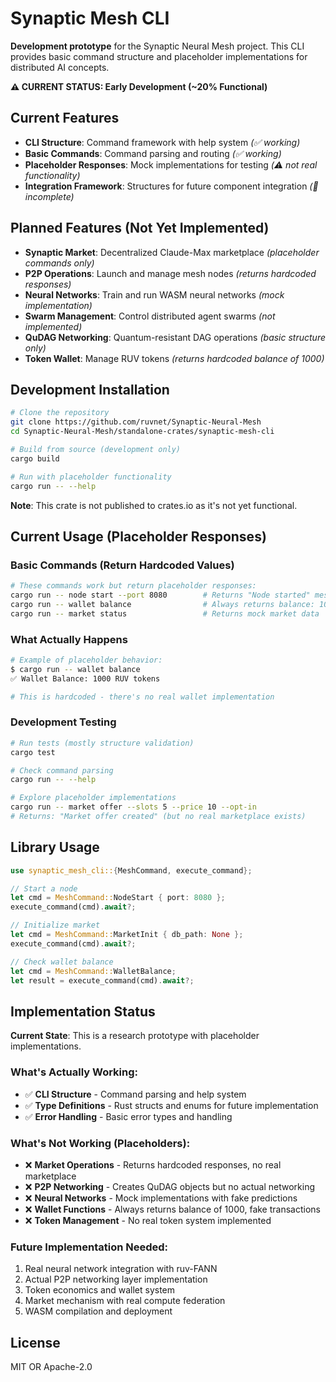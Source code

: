 # Synaptic Mesh CLI

**Development prototype** for the Synaptic Neural Mesh project. This CLI provides basic command structure and placeholder implementations for distributed AI concepts.

**⚠️ CURRENT STATUS: Early Development (~20% Functional)**

## Current Features

- **CLI Structure**: Command framework with help system *(✅ working)*
- **Basic Commands**: Command parsing and routing *(✅ working)*  
- **Placeholder Responses**: Mock implementations for testing *(⚠️ not real functionality)*
- **Integration Framework**: Structures for future component integration *(🚧 incomplete)*

## Planned Features (Not Yet Implemented)

- **Synaptic Market**: Decentralized Claude-Max marketplace *(placeholder commands only)*
- **P2P Operations**: Launch and manage mesh nodes *(returns hardcoded responses)*
- **Neural Networks**: Train and run WASM neural networks *(mock implementation)*
- **Swarm Management**: Control distributed agent swarms *(not implemented)*
- **QuDAG Networking**: Quantum-resistant DAG operations *(basic structure only)*
- **Token Wallet**: Manage RUV tokens *(returns hardcoded balance of 1000)*

## Development Installation

```bash
# Clone the repository
git clone https://github.com/ruvnet/Synaptic-Neural-Mesh
cd Synaptic-Neural-Mesh/standalone-crates/synaptic-mesh-cli

# Build from source (development only)
cargo build

# Run with placeholder functionality
cargo run -- --help
```

**Note**: This crate is not published to crates.io as it's not yet functional.

## Current Usage (Placeholder Responses)

### Basic Commands (Return Hardcoded Values)
```bash
# These commands work but return placeholder responses:
cargo run -- node start --port 8080        # Returns "Node started" message
cargo run -- wallet balance                # Always returns balance: 1000
cargo run -- market status                 # Returns mock market data
```

### What Actually Happens
```bash
# Example of placeholder behavior:
$ cargo run -- wallet balance
✅ Wallet Balance: 1000 RUV tokens

# This is hardcoded - there's no real wallet implementation
```

### Development Testing
```bash
# Run tests (mostly structure validation)
cargo test

# Check command parsing
cargo run -- --help

# Explore placeholder implementations
cargo run -- market offer --slots 5 --price 10 --opt-in
# Returns: "Market offer created" (but no real marketplace exists)
```

## Library Usage

```rust
use synaptic_mesh_cli::{MeshCommand, execute_command};

// Start a node
let cmd = MeshCommand::NodeStart { port: 8080 };
execute_command(cmd).await?;

// Initialize market
let cmd = MeshCommand::MarketInit { db_path: None };
execute_command(cmd).await?;

// Check wallet balance
let cmd = MeshCommand::WalletBalance;
let result = execute_command(cmd).await?;
```

## Implementation Status

**Current State**: This is a research prototype with placeholder implementations.

### What's Actually Working:
- ✅ **CLI Structure** - Command parsing and help system
- ✅ **Type Definitions** - Rust structs and enums for future implementation
- ✅ **Error Handling** - Basic error types and handling

### What's Not Working (Placeholders):
- ❌ **Market Operations** - Returns hardcoded responses, no real marketplace
- ❌ **P2P Networking** - Creates QuDAG objects but no actual networking
- ❌ **Neural Networks** - Mock implementations with fake predictions
- ❌ **Wallet Functions** - Always returns balance of 1000, fake transactions
- ❌ **Token Management** - No real token system implemented

### Future Implementation Needed:
1. Real neural network integration with ruv-FANN
2. Actual P2P networking layer implementation  
3. Token economics and wallet system
4. Market mechanism with real compute federation
5. WASM compilation and deployment

## License

MIT OR Apache-2.0